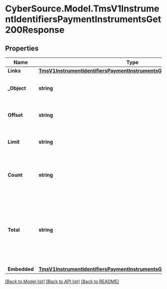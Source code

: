 # CyberSource.Model.TmsV1InstrumentIdentifiersPaymentInstrumentsGet200Response
## Properties

Name | Type | Description | Notes
------------ | ------------- | ------------- | -------------
**Links** | [**TmsV1InstrumentIdentifiersPaymentInstrumentsGet200ResponseLinks**](TmsV1InstrumentIdentifiersPaymentInstrumentsGet200ResponseLinks.md) |  | [optional] 
**_Object** | **string** | Shows the response is a collection of objects. | [optional] 
**Offset** | **string** | The offset parameter supplied in the request. | [optional] 
**Limit** | **string** | The limit parameter supplied in the request. | [optional] 
**Count** | **string** | The number of Payment Instruments returned in the array. | [optional] 
**Total** | **string** | The total number of Payment Instruments associated with the Instrument Identifier in the zero-based dataset. | [optional] 
**Embedded** | [**TmsV1InstrumentIdentifiersPaymentInstrumentsGet200ResponseEmbedded**](TmsV1InstrumentIdentifiersPaymentInstrumentsGet200ResponseEmbedded.md) |  | [optional] 

[[Back to Model list]](../README.md#documentation-for-models) [[Back to API list]](../README.md#documentation-for-api-endpoints) [[Back to README]](../README.md)


